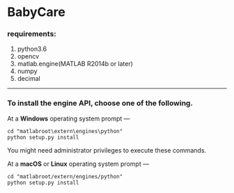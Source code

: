 # BabyCare
### requirements:
1. python3.6
2. opencv
3. matlab.engine(MATLAB R2014b or later)
4. numpy
5. decimal
----
### To install the engine API, choose one of the following.

At a **Windows** operating system prompt —

    cd "matlabroot\extern\engines\python"
    python setup.py install
You might need administrator privileges to execute these commands.

At a **macOS** or **Linux** operating system prompt —

    cd "matlabroot/extern/engines/python"
    python setup.py install